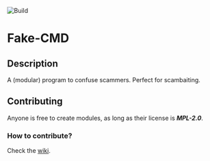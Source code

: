 ![Build](https://github.com/HFDan/Fake-CMD/actions/workflows/CI.yml/badge.svg?branch=main)

# Fake-CMD

## Description
A (modular) program to confuse scammers. Perfect for scambaiting.

## Contributing
Anyone is free to create modules, as long as their license is _**MPL-2.0**_.

### How to contribute?
Check the [wiki](https://github.com/HFDan/Fake-CMD/wiki).
